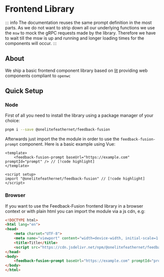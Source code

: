 # Frontend Library

::: info 
The documentation reuses the same prompt definition in the most parts. As we do not want to strip 
down all our underlying functions we use the `msw` to mock the gRPC requests made by the library.
Therefore we have to wait till the msw is up and running and longer loading times for the components 
will occur.
:::

## About

We ship a basic frontend component library based on [lit](https://lit.dev) providing
web components compliant to `openwc`

## Quick Setup

### Node

First of all you need to install the library using a package manager of your choice:

```sh
pnpm i --save @onelitefeathernet/feedback-fusion
```

Afterwards just import the the module in order to use the `feedback-fusion-prompt` component. Here
is a basic example using Vue:

```vue 
<template>
    <feedback-fusion-prompt baseUrl="https://example.com" promptId="prompt" /> // [!code highlight]
</template>

<script setup>
import "@onelitefeathernet/feedback-fusion" // [!code highlight]
</script>
```

### Browser 

If you want to use the Feedback-Fusion frontend library in a browser context or with plain html
you can import the module via a js cdn, e.g: 

```html 
<!DOCTYPE html>
<html lang="en">
<head>
    <meta charset="UTF-8">
    <meta name="viewport" content="width=device-width, initial-scale=1.0">
    <title>Title</title>
    <script src="https://cdn.jsdelivr.net/npm/@onelitefeathernet/feedback-fusion@latest/src/index.js"></script> // [!code highlight]
</head>
<body>
    <feedback-fusion-prompt baseUrl="https://example.com" promptId="prompt" /> // [!code highlight]
</body>
</html>
```
